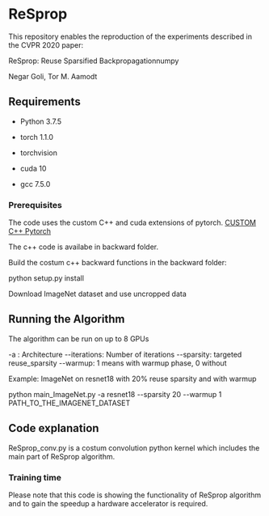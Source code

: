 # ReSprop

This repository enables the reproduction of the experiments described in the CVPR 2020 paper:

ReSprop: Reuse Sparsified Backpropagationnumpy

Negar Goli, Tor M. Aamodt


## Requirements 

* Python 3.7.5

* torch 1.1.0

* torchvision

* cuda 10

* gcc 7.5.0

### Prerequisites

The code uses the custom C++ and cuda extensions of pytorch. 
[CUSTOM C++ Pytorch](https://pytorch.org/tutorials/advanced/cpp_extension.html) 

The c++ code is availabe in backward folder. 

Build the costum c++ backward functions in the backward folder: 

python setup.py install 

Download ImageNet dataset and use uncropped data 

## Running the Algorithm 
The algorithm can be run on up to 8 GPUs

-a : Architecture 
--iterations: Number of iterations 
--sparsity: targeted reuse_sparsity
--warmup: 1 means with warmup phase, 0 without


Example: ImageNet on resnet18 with 20% reuse sparsity and with warmup

python main_ImageNet.py -a resnet18 --sparsity 20  --warmup 1 PATH_TO_THE_IMAGENET_DATASET

## Code explanation

ReSprop_conv.py is a costum convolution python kernel which includes the main part of ReSprop algorithm. 

### Training time

Please note that this code is showing the functionality of ReSprop algorithm and to gain the speedup a hardware accelerator is required.
